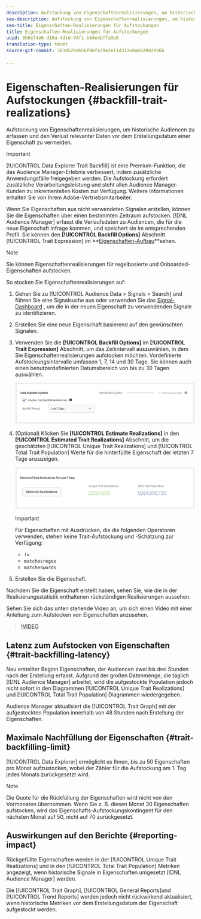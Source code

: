 ```yaml
---
description: Aufstockung von Eigenschaftenrealisierungen, um historische Audiencen zu erfassen und den Verlust relevanter Daten vor dem Erstellungsdatum einer Eigenschaft zu vermeiden.
seo-description: Aufstockung von Eigenschaftenrealisierungen, um historische Audiencen zu erfassen und den Verlust relevanter Daten vor dem Erstellungsdatum einer Eigenschaft zu vermeiden.
seo-title: Eigenschaften-Realisierungen für Aufstockungen
title: Eigenschaften-Realisierungen für Aufstockungen
uuid: 8b0ef4e6-d16a-4d1d-94f1-b84eebffa9a5
translation-type: tm+mt
source-git-commit: 383d529d656f86fa39e2e11d312e8a8a2092926b

---
```



# Eigenschaften-Realisierungen für Aufstockungen {#backfill-trait-realizations}

Aufstockung von Eigenschaftenrealisierungen, um historische Audiencen zu erfassen und den Verlust relevanter Daten vor dem Erstellungsdatum einer Eigenschaft zu vermeiden.

>[!IMPORTANT]
>
> [!UICONTROL Data Explorer Trait Backfill] ist eine Premium-Funktion, die das Audience Manager-Erlebnis verbessert, indem zusätzliche Anwendungsfälle freigegeben werden. Die Aufstockung erfordert zusätzliche Verarbeitungsleistung und steht allen Audience Manager-Kunden zu inkrementellen Kosten zur Verfügung. Weitere Informationen erhalten Sie von Ihrem Adobe-Vertriebsmitarbeiter.

Wenn Sie Eigenschaften aus nicht verwendeten Signalen erstellen, können Sie die Eigenschaften über einen bestimmten Zeitraum aufstocken. [!DNL Audience Manager] erfasst die Verlaufsdaten zu Audiencen, die für die neue Eigenschaft infrage kommen, und speichert sie im entsprechenden Profil. Sie können den **[!UICONTROL Backfill Options]** Abschnitt [!UICONTROL Trait Expression] im **[Eigenschaften-Aufbau](../../features/traits/about-trait-builder.md)**sehen.

>[!NOTE]
>
>Sie können Eigenschaftenrealisierungen für regelbasierte und Onboarded-Eigenschaften aufstocken.

So stocken Sie Eigenschaftenrealisierungen auf:

1. Gehen Sie zu [!UICONTROL Audience Data > Signals > Search] und führen Sie eine Signalsuche aus oder verwenden Sie das [Signal-Dashboard](../../features/data-explorer/data-explorer-signals-dashboard.md) , um die in der neuen Eigenschaft zu verwendenden Signale zu identifizieren.
1. Erstellen Sie eine neue Eigenschaft basierend auf den gewünschten Signalen.
1. Verwenden Sie die **[!UICONTROL Backfill Options]** im **[!UICONTROL Trait Expression]** Abschnitt, um das Zeitintervall auszuwählen, in dem Sie Eigenschaftenrealisierungen aufstocken möchten. Vordefinierte Aufstockungsintervalle umfassen 1, 7, 14 und 30 Tage. Sie können auch einen benutzerdefinierten Datumsbereich von bis zu 30 Tagen auswählen.

   ![trait-backfill](assets/signals-trait-backfill.png)

1. (Optional) Klicken Sie **[!UICONTROL Estimate Realizations]** in den **[!UICONTROL Estimated Trait Realizations]** Abschnitt, um die geschätzten [!UICONTROL Unique Trait Realizations] und [!UICONTROL Total Trait Population] Werte für die hinterfüllte Eigenschaft der letzten 7 Tage anzuzeigen.

   ![Schätzung-Eigenschaften-Realisierungen](assets/estimate-trait-realizations.png)

   >[!IMPORTANT]
   >
   >Für Eigenschaften mit Ausdrücken, die die folgenden Operatoren verwenden, stehen keine Trait-Aufstockung und -Schätzung zur Verfügung:
   >    * `!=`
   >    * `matchesregex`
   >    * `matcheswords`

1. Erstellen Sie die Eigenschaft.

Nachdem Sie die Eigenschaft erstellt haben, sehen Sie, wie die in der Realisierungsstatistik enthaltenen rückständigen Realisierungen aussehen.

Sehen Sie sich das unten stehende Video an, um sich einen Video mit einer Anleitung zum Aufstocken von Eigenschaften anzusehen.

>[!VIDEO](https://video.tv.adobe.com/v/25169/)

## Latenz zum Aufstocken von Eigenschaften {#trait-backfilling-latency}

Neu erstellter Beginn Eigenschaften, der Audiencen zwei bis drei Stunden nach der Erstellung erfasst. Aufgrund der großen Datenmenge, die täglich [!DNL Audience Manager] arbeitet, wird die aufgestockte Population jedoch nicht sofort in den Diagrammen [!UICONTROL Unique Trait Realizations] und [!UICONTROL Total Trait Population] Diagrammen wiedergegeben.

Audience Manager aktualisiert die [!UICONTROL Trait Graph] mit der aufgestockten Population innerhalb von 48 Stunden nach Erstellung der Eigenschaften.

## Maximale Nachfüllung der Eigenschaften {#trait-backfilling-limit}

[!UICONTROL Data Explorer] ermöglicht es Ihnen, bis zu 50 Eigenschaften pro Monat aufzustocken, wobei der Zähler für die Aufstockung am 1. Tag jedes Monats zurückgesetzt wird.

>[!NOTE]
>
>Die Quote für die Rückfüllung der Eigenschaften wird nicht von den Vormonaten übernommen. Wenn Sie z. B. diesen Monat 30 Eigenschaften aufstocken, wird das Eigenschafts-Aufstockungskontingent für den nächsten Monat auf 50, nicht auf 70 zurückgesetzt.

## Auswirkungen auf den Berichte {#reporting-impact}

Rückgefüllte Eigenschaften werden in der [!UICONTROL Unique Trait Realizations] und in den [!UICONTROL Total Trait Population] Metriken angezeigt, wenn historische Signale in Eigenschaften umgesetzt [!DNL Audience Manager] werden.

Die [!UICONTROL Trait Graph], [!UICONTROL General Reports]und [!UICONTROL Trend Reports] werden jedoch nicht rückwirkend aktualisiert, wenn historische Metriken vor dem Erstellungsdatum der Eigenschaft aufgestockt werden.